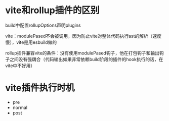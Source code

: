 # vite和rollup插件的区别

build中配置rollupOptions声明plugins

vite：modulePased不会被调用，因为防止vite对整体代码执行ast的解析（速度慢），vite是用esbuild做的

rollup插件兼容vite的条件：没有使用modulePased钩子，他在打包钩子和输出钩子之间没有强耦合（代码输出如果非常依赖build阶段的插件的hook执行的话，在vite中不好用）

# vite插件执行时机

- pre
- normal
- post
